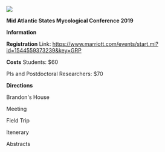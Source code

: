 ![](/MASMC2019/SmokiesPicture.jpg)



**Mid Atlantic States Mycological Conference 2019** 

**Information**



**Registration**
Link: https://www.marriott.com/events/start.mi?id=1544559373239&key=GRP

**Costs**
Students: $60

PIs and Postdoctoral Researchers: $70


**Directions**

Brandon's House


Meeting



Field Trip


Itenerary


Abstracts
